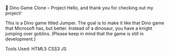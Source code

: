 🦖 Dino Game Clone – Project
Hello, and thank you for checking out my project!

This is a Dino game titled Jumper. The goal is to make it like that Dino game that Microsoft has, but better. Instead of a dinosaur, you have a knight jumping over goblins.
(Please keep in mind that the game is still in development.)

Tools Used:
HTML5
CSS3
JS
